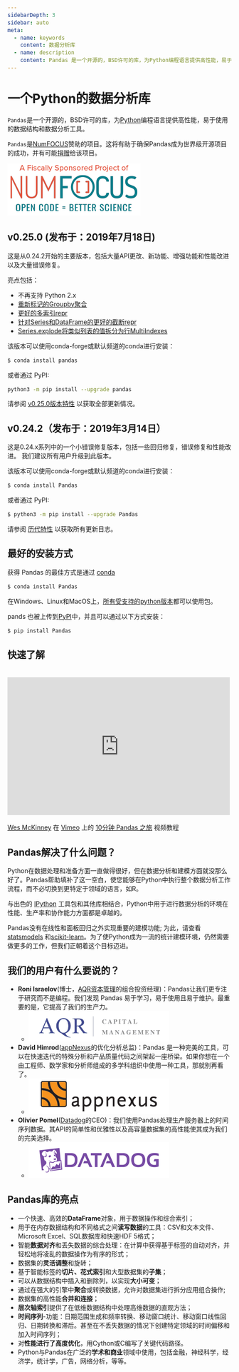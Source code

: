 ```yaml
---
sidebarDepth: 3
sidebar: auto
meta:
  - name: keywords
    content: 数据分析库
  - name: description
    content: Pandas 是一个开源的，BSD许可的库，为Python编程语言提供高性能，易于使用的数据结构和数据分析工具。
---
```


# 一个Python的数据分析库

``Pandas``是一个开源的，BSD许可的库，为[Python](https://www.python.org/)编程语言提供高性能，易于使用的数据结构和数据分析工具。

``Pandas``是[NumFOCUS](https://www.numfocus.org/open-source-projects.html)赞助的项目。这将有助于确保Pandas成为世界级开源项目的成功，并有可能[捐赠](https://pandas.pydata.org/donate.html)给该项目。

![NumFOCUS Logo](/static/images/SponsoredProjectStamp_300px.png)

## v0.25.0 (发布于：2019年7月18日)

这是从0.24.2开始的主要版本，包括大量API更改、新功能、增强功能和性能改进以及大量错误修复。

亮点包括：

- 不再支持 Python 2.x
- [重新标记的Groupby聚合](https://pandas.pydata.org/pandas-docs/version/0.25/whatsnew/v0.25.0.html#groupby-aggregation-with-relabeling)
- [更好的多索引repr](https://pandas.pydata.org/pandas-docs/version/0.25/whatsnew/v0.25.0.html#better-repr-for-multiindex)
- [针对Series和DataFrame的更好的截断repr](https://pandas.pydata.org/pandas-docs/version/0.25/whatsnew/v0.25.0.html#shorter-truncated-repr-for-series-and-dataframe)
- [Series.explode将类似列表的值拆分为行MultiIndexes](https://pandas.pydata.org/pandas-docs/version/0.25/whatsnew/v0.25.0.html#series-explode-to-split-list-like-values-to-rows)

该版本可以使用conda-forge或默认频道的conda进行安装：

``` bash
$ conda install pandas
```

或者通过 PyPI:

``` bash
python3 -m pip install --upgrade pandas
```

请参阅 [v0.25.0版本特性](/docs/whatsnew/v0.25.0.html) 以获取全部更新情况。

## v0.24.2（发布于：2019年3月14日）

这是0.24.x系列中的一个小错误修复版本，包括一些回归修复，错误修复和性能改进。 我们建议所有用户升级到此版本。

该版本可以使用conda-forge或默认频道的conda进行安装：

``` bash
$ conda install Pandas
```

或者通过 PyPI:

``` bash
$ python3 -m pip install --upgrade Pandas
```

请参阅 [历代特性](https://pandas.pydata.org/pandas-docs/version/0.24.2/whatsnew/v0.24.2.html) 以获取所有更新日志。

## 最好的安装方式

获得 Pandas 的最佳方式是通过 [conda](http://Pandas.pydata.org/Pandas-docs/stable/install.html#installing-Pandas-with-anaconda)

``` bash
$ conda install Pandas
```

在Windows、Linux和MacOS上，[所有受支持的python版本](http://Pandas.pydata.org/Pandas-docs/stable/install.html#python-version-support)都可以使用包。

pands 也被上传到[PyPI](https://pypi.org/project/Pandas/)中，并且可以通过以下方式安装：

``` bash
$ pip install Pandas
```

## 快速了解

<iframe src="https://player.vimeo.com/video/59324550" style="margin-top: 20px;" width="500" height="309" frameborder="0" webkitallowfullscreen="" mozallowfullscreen="" allowfullscreen=""></iframe>

[Wes McKinney](https://vimeo.com/user10077863) 在 [Vimeo](https://vimeo.com/) 上的 [10分钟 Pandas 之旅](https://vimeo.com/59324550) 视频教程

## Pandas解决了什么问题？

Python在数据处理和准备方面一直做得很好，但在数据分析和建模方面就没那么好了。Pandas帮助填补了这一空白，使您能够在Python中执行整个数据分析工作流程，而不必切换到更特定于领域的语言，如R。

与出色的 [IPython](https://ipython.org/) 工具包和其他库相结合，Python中用于进行数据分析的环境在性能、生产率和协作能力方面都是卓越的。

Pandas没有在线性和面板回归之外实现重要的建模功能; 为此，请查看 [statsmodels](http://statsmodels.sf.net/) 和[scikit-learn](http://scikit-learn.org/)。为了使Python成为一流的统计建模环境，仍然需要做更多的工作，但我们正朝着这个目标迈进。

## 我们的用户有什么要说的？

- **Roni Israelov**(博士，[AQR资本管理](https://www.aqr.com/)的组合投资经理)：Pandas让我们更专注于研究而不是编程。我们发现 Pandas 易于学习，易于使用且易于维护。最重要的是，它提高了我们的生产力。
  - ![AQR资本管理 Logo](/static/images/aqr_capital_management_logo.png)
- **David Himrod**([appNexus](https://www.appnexus.com/)的优化分析总监)：Pandas 是一种完美的工具，可以在快速迭代的特殊分析和产品质量代码之间架起一座桥梁。如果你想在一个由工程师、数学家和分析师组成的多学科组织中使用一种工具，那就别再看了。
  - ![AppNexus Logo](/static/images/appnexus_logo.png)
- **Olivier Pomel**([Datadog](https://www.datadoghq.com/)的CEO)：我们使用Pandas处理生产服务器上的时间序列数据。其API的简单性和优雅性以及高容量数据集的高性能使其成为我们的完美选择。
  - ![Datadog Logo](/static/images/datadog_logo.png)

## Pandas库的亮点

- 一个快速、高效的**DataFrame**对象，用于数据操作和综合索引；
- 用于在内存数据结构和不同格式之间**读写数据**的工具：CSV和文本文件、Microsoft Excel、SQL数据库和快速HDF 5格式；
- 智能**数据对齐**和丢失数据的综合处理：在计算中获得基于标签的自动对齐，并轻松地将凌乱的数据操作为有序的形式；
- 数据集的**灵活调整**和旋转；
- 基于智能标签的**切片、花式索引**和大型数据集的**子集**；
- 可以从数据结构中插入和删除列，以实现**大小可变**；
- 通过在强大的引擎中**聚合**或转换数据，允许对数据集进行拆分应用组合操作;
- 数据集的高性能**合并和连接**；
- **层次轴索引**提供了在低维数据结构中处理高维数据的直观方法；
- **时间序列**-功能：日期范围生成和频率转换、移动窗口统计、移动窗口线性回归、日期转换和滞后。甚至在不丢失数据的情况下创建特定领域的时间偏移和加入时间序列；
- 对**性能进行了高度优化**，用Cython或C编写了关键代码路径。
- Python与Pandas在广泛的**学术和商业**领域中使用，包括金融，神经科学，经济学，统计学，广告，网络分析，等等。